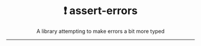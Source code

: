 <h1 align="center">❗️ assert-errors</h1>

<p align="center">A library attempting to make errors a bit more typed</p>
<hr />
